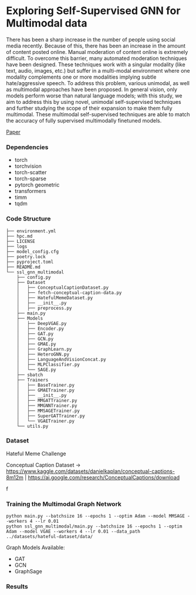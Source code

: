 # Exploring Self-Supervised GNN for Multimodal data

There has been a sharp increase in the number of people using social media recently. Because of this, there has been an increase in the amount of content posted online. Manual moderation of content online is extremely difficult. To overcome this barrier, many automated moderation techniques have been designed. These techniques work with a singular modality (like text, audio, images, etc.) but suffer in a multi-modal environment where one modality complements one or more modalities implying subtle hate/aggressive speech. To address this problem, various unimodal, as well as multimodal approaches have been proposed. In general vision, only models perform worse than natural language models; with this study, we aim to address this by using novel, unimodal self-supervised techniques and further studying the scope of their expansion to make them fully multimodal. These multimodal self-supervised techniques are able to match the accuracy of fully supervised multimodally finetuned models.

[Paper](https://drive.google.com/drive/u/0/folders/1Kts1qrOYG_ZRTQncWdD95Q1QpAqvZqQS)

### Dependencies
- torch
- torchvision
- torch-scatter
- torch-sparse
- pytorch geometric
- transformers
- timm
- tqdm

### Code Structure 
```
├── environment.yml
├── hpc.md
├── LICENSE
├── logs
├── model_config.cfg
├── poetry.lock
├── pyproject.toml
├── README.md
└── ssl_gnn_multimodal
    ├── config.py
    ├── Dataset
    │   ├── ConceptualCaptionDataset.py
    │   ├── fetch-conceptual-caption-data.py
    │   ├── HatefulMemeDataset.py
    │   ├── __init__.py
    │   ├── preprocess.py
    ├── main.py
    ├── Models
    │   ├── DeepVGAE.py
    │   ├── Encoder.py
    │   ├── GAT.py
    │   ├── GCN.py
    │   ├── GMAE.py
    │   ├── GraphLearn.py
    │   ├── HeteroGNN.py
    │   ├── LanguageAndVisionConcat.py
    │   ├── MLPClassifier.py
    │   └── SAGE.py
    ├── sbatch
    ├── Trainers
    │   ├── BaseTrainer.py
    │   ├── GMAETrainer.py
    │   ├── __init__.py
    │   ├── MMGATTrainer.py
    │   ├── MMGNNTrainer.py
    │   ├── MMSAGETrainer.py
    │   ├── SuperGATTrainer.py
    │   └── VGAETrainer.py
    └── utils.py
```
### Dataset
Hateful Meme Challenge 

Conceptual Caption Dataset -> https://www.kaggle.com/datasets/danielkaplan/conceptual-captions-8m12m | https://ai.google.com/research/ConceptualCaptions/download 

f

### Training the Multimodal Graph Network
```
python main.py --batchsize 16 --epochs 1 --optim Adam --model MMSAGE --workers 4 --lr 0.01
python ssl_gnn_multimodal/main.py --batchsize 16 --epochs 1 --optim Adam --model VGAE --workers 4 --lr 0.01 --data_path ../datasets/hateful-dataset/data/
```

Graph Models Available:
- GAT
- GCN
- GraphSage

### Results

<!-- |Modality| Model| AUROC| Accuracy|
|:----|:----|:----|:----|
|Unimodal| ResNet-50 (CASS)| 0.5405±0.045| 0.5445±0.015|
|Unimodal|Vit/Base-16 (CASS)| 0.53386±0.009| 0.59±0.017|
|Multimodal| ResNet-50 (CASS)| 0.501±0.078| 0.551±0.023|
|Multimodal| Vit/Base-16 (CASS)| 0.5±0.078| 0.625±0.032|
|Multimodal GNN| GCN| 0.514| 0.547|
|Multimodal GNN|GAT| 0.564| 0.499|
|Multimodal GNN|SAGE| 0.481| 0.62| -->


<!-- ### High Performance Optimization and Benchmark

Performance Benchmark details and script can be found in the `benchmarks/performance-hpc/` -->
